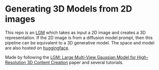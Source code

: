# Generating 3D Models from 2D images
This repo is an [LGM](https://github.com/3DTopia/LGM) which takes as input a 2D image and creates a 3D representation. If the 2D image is from a diffusion model prompt, then this pipeline can be equivalent to a 3D generative model. The space and model are also hosted on [huggingface](https://huggingface.co/pimeson314).

Made by following the [LGM: Large Multi-View Gaussian Model for High-Resolution 3D Content Creation](https://arxiv.org/abs/2402.05054) paper and several tutorials.
